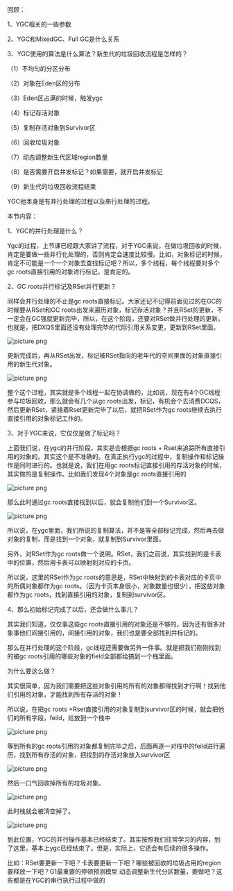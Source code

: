回顾：

1、YGC相关的一些参数

2、YGC和MixedGC、Full GC是什么关系

3、YGC使用的算法是什么算法？新生代的垃圾回收流程是怎样的？

（1）不均匀的分区分布

（2）对象在Eden区的分布

（3）Eden区占满的时候，触发ygc

（4）标记存活对象

（5）复制存活对象到Survivor区

（6）回收垃圾对象

（7）动态调整新生代区域region数量

（8）是否需要开启并发标记？如果需要，就开启并发标记

（9）新生代的垃圾回收流程结束

 

YGC他本身是有并行处理的过程以及串行处理的过程。

本节内容：

1、YGC的并行处理是什么？

Ygc的过程，上节课已经跟大家讲了流程，对于YGC来说，在做垃圾回收的时候，肯定是要做一些并行化处理的，否则肯定会速度比较慢。比如，对象标记的时候，肯定不可能是一个一个对象去查找标记吧？所以，多个线程，每个线程要对多个gc roots直接引用的对象进行标记，是肯定的。

 

2、GC roots并行标记及RSet并行更新？

同样会并行处理的不止是gc roots直接标记。大家还记不记得前面见过的在GC的时候要从RSet和GC roots出发来遍历对象，标记存活对象？并且RSet的更新，不一定会在GC强就更新完毕，所以，在这个阶段，还要对RSet做并行处理的更新。也就是，把DXQS里面还没有处理完毕的代际引用关系变更，更新到RSet里面。

![picture.png](http://wechatapppro-1252524126.cdn.xiaoeknow.com/apppuKyPtrl1086/image/ueditor/56374100_1644670327.png?imageView2/2/q/80%7CimageMogr2/ignore-error/1)

更新完成后，再从RSet出发，标记被RSet指向的老年代的空间里面的对象直接引用的新生代对象。

![picture.png](http://wechatapppro-1252524126.cdn.xiaoeknow.com/apppuKyPtrl1086/image/ueditor/19629600_1644670328.png?imageView2/2/q/80%7CimageMogr2/ignore-error/1)

整个这个过程，其实就是多个线程一起在协调做的，比如说，现在有4个GC线程参与垃圾回收，那么就会有几个从gc roots出发，标记，有机会个去消费DCQS，然后更新RSet，紧接着Rset更新完毕了以后，就把RSet作为gc roots继续去执行直接引用的对象标记工作的。

 

3、对于YGC来说，它仅仅是做了标记吗？

上面我们说，在ygc的并行阶段，其实是会根据gc roots + Rset来追踪所有直接引用的对象的。其实这个是不准确的。在真正执行ygc的过程中，复制操作和标记操作是同时进行的。也就是说，我们在用gc roots标记直接引用的存活对象的时候，其实做的是复制操作。比如我们发现4个对象是gc roots直接引用的

![picture.png](http://wechatapppro-1252524126.cdn.xiaoeknow.com/apppuKyPtrl1086/image/ueditor/50253100_1644670328.png?imageView2/2/q/80%7CimageMogr2/ignore-error/1)

那么此时通过gc roots直接找到以后，就会复制他们到一个Survivor区。

![picture.png](http://wechatapppro-1252524126.cdn.xiaoeknow.com/apppuKyPtrl1086/image/ueditor/54298700_1644670328.png?imageView2/2/q/80%7CimageMogr2/ignore-error/1)

所以说，在ygc里面，我们所说的复制算法，并不是等全部标记完成，然后再去做对象的复制，而是找到一个对象，就复制到Survivor里面。

 

另外，对RSet作为gc roots做一个说明。RSet，我们之前说，其实找到的是卡表中的位置，然后用卡表可以映射到对应的卡页。

所以说，这里的RSet作为gc roots的意思是，RSet中映射到的卡表对应的卡页中的所偶对象都作为gc roots。（因为卡页本身很小，对象数量也很少），把这些对象都作为gc roots，找到直接引用的对象，复制到survivor区。

 

4、那么初始标记完成了以后，还会做什么事儿？

其实我们知道，仅仅事这些gc roots直接引用的对象还是不够的，因为还有很多对象事他们间接引用的，间接引用的对象，我们也是要全部找到并标记的。

那么在并行处理的这个阶段，gc线程还需要做另外一件事。就是把我们刚刚找到的被gc roots引用的哪些对象的field全部都给搞到一个栈里面。

 

为什么要这么做？

其实很简单，因为我们需要把这些对象引用的所有的对象都得找到才行啊！找到他们引用的对象，才能找到所有存活的对象！

所以说，在把gc roots +Rset直接引用的对象复制到survivor区的时候，就会把他们的所有字段，feild，给放到一个栈中

![picture.png](http://wechatapppro-1252524126.cdn.xiaoeknow.com/apppuKyPtrl1086/image/ueditor/52328300_1644670328.png?imageView2/2/q/80%7CimageMogr2/ignore-error/1)

等到所有的gc roots引用的对象都复制完毕之后，后面再逐一对栈中的feild进行遍历，找到所有存活的对象，把找到的存活对象放入survivor区

![picture.png](http://wechatapppro-1252524126.cdn.xiaoeknow.com/apppuKyPtrl1086/image/ueditor/55684400_1644670328.png?imageView2/2/q/80%7CimageMogr2/ignore-error/1)

然后一口气回收掉所有的垃圾对象。

![picture.png](http://wechatapppro-1252524126.cdn.xiaoeknow.com/apppuKyPtrl1086/image/ueditor/55581000_1644670328.png?imageView2/2/q/80%7CimageMogr2/ignore-error/1)

此时栈就会被清空掉了。

![picture.png](http://wechatapppro-1252524126.cdn.xiaoeknow.com/apppuKyPtrl1086/image/ueditor/56101600_1644670328.png?imageView2/2/q/80%7CimageMogr2/ignore-error/1)

到此位置，YGC的并行操作基本已经结束了。其实按照我们往常学习的内容，到了这里，基本上ygc已经结束了。但是，实际上，它还会有后续的很多操作。

 

比如：RSet要更新一下吧？卡表要更新一下吧？哪些被回收的垃圾占用的region要释放一下吧？G1最重要的停顿预测模型 动态调整新生代分区数量，要做吧？这些都是在YGC的串行执行过程中做的